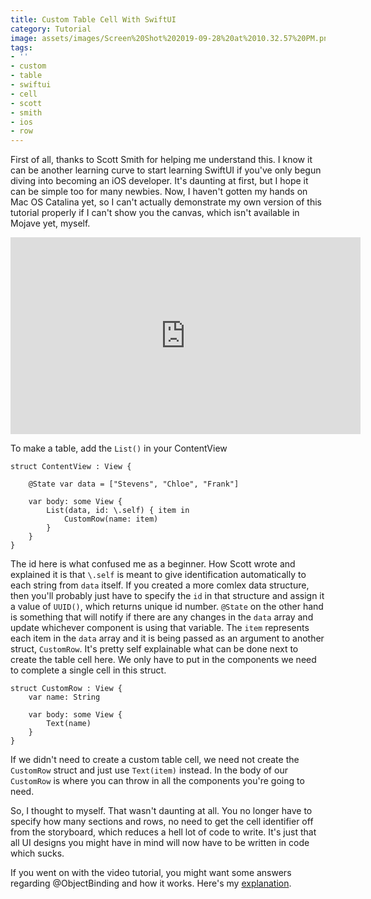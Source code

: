 ```yaml
---
title: Custom Table Cell With SwiftUI
category: Tutorial
image: assets/images/Screen%20Shot%202019-09-28%20at%2010.32.57%20PM.png
tags:
- ''
- custom
- table
- swiftui
- cell
- scott
- smith
- ios
- row
---
```


First of all, thanks to Scott Smith for helping me understand this. I know it can be another learning curve to start learning SwiftUI if you've only begun diving into becoming an iOS developer. It's daunting at first, but I hope it can be simple too for many newbies. Now, I haven't gotten my hands on Mac OS Catalina yet, so I can't actually demonstrate my own version of this tutorial properly if I can't show you the canvas, which isn't available in Mojave yet, myself.  

<iframe width="560" height="315" src="https://www.youtube.com/embed/7sxdhunvSCg" frameborder="0" allow="accelerometer; autoplay; encrypted-media; gyroscope; picture-in-picture" allowfullscreen></iframe>

To make a table, add the `List()`  in your ContentView
```
struct ContentView : View {

	@State var data = ["Stevens", "Chloe", "Frank"]
	
	var body: some View {
		List(data, id: \.self) { item in
			CustomRow(name: item)
		}
	}
}
```

The id here is what confused me as a beginner. How Scott wrote and explained it is that `\.self` is meant to give identification automatically to each string from `data` itself. If you created a more comlex data structure, then you'll probably just have to specify the `id` in that structure and assign it a value of `UUID()`, which returns  unique id number.  `@State` on the other hand is something that will notify if there are any changes in the `data` array and update whichever component is using that variable. The `item` represents each item in the `data` array and it is being passed as an argument to another struct, `CustomRow`. It's pretty self explainable what can be done next to create the table cell here. We only have to put in the components we need to complete a single cell in this struct.
```
struct CustomRow : View {
	var name: String
	
	var body: some View {
		Text(name)
	}
}
```

If we didn't need to create a custom table cell, we need not create the `CustomRow` struct and just use `Text(item)` instead. In the body of our `CustomRow` is where you can throw in all the components you're going to need.

So, I thought to myself. That wasn't daunting at all. You no longer have to specify how many sections and rows, no need to get the cell identifier off from the storyboard, which reduces a hell lot of code to write. It's just that all UI designs you might have in mind will now have to be written in code which sucks.

If you went on with the video tutorial, you might want some answers regarding @ObjectBinding and how it works. Here's my [explanation][explain].

[explain]: /blog/state-to-objectbinding-modifier/
